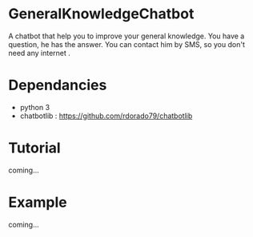 # GeneralKnowledgeChatbot
A chatbot that help you to improve your general knowledge. 
You have a question, he has the answer. 
You can contact him by SMS, so you don't need any internet .

# Dependancies

* python 3
* chatbotlib : https://github.com/rdorado79/chatbotlib

# Tutorial
coming...

# Example
coming...
